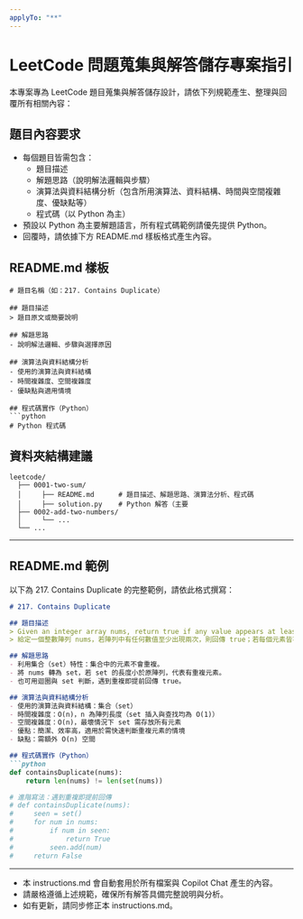 ```yaml
---
applyTo: "**"
---
```

# LeetCode 問題蒐集與解答儲存專案指引

本專案專為 LeetCode 題目蒐集與解答儲存設計，請依下列規範產生、整理與回覆所有相關內容：

## 題目內容要求
- 每個題目皆需包含：
  - 題目描述
  - 解題思路（說明解法邏輯與步驟）
  - 演算法與資料結構分析（包含所用演算法、資料結構、時間與空間複雜度、優缺點等）
  - 程式碼（以 Python 為主）
- 預設以 Python 為主要解題語言，所有程式碼範例請優先提供 Python。
- 回覆時，請依據下方 README.md 樣板格式產生內容。

## README.md 樣板

```
# 題目名稱（如：217. Contains Duplicate）

## 題目描述
> 題目原文或簡要說明

## 解題思路
- 說明解法邏輯、步驟與選擇原因

## 演算法與資料結構分析
- 使用的演算法與資料結構
- 時間複雜度、空間複雜度
- 優缺點與適用情境

## 程式碼實作（Python）
```python
# Python 程式碼
```

## 資料夾結構建議

```
leetcode/
  ├── 0001-two-sum/
  │     ├── README.md      # 題目描述、解題思路、演算法分析、程式碼
  │     ├── solution.py    # Python 解答（主要
  ├── 0002-add-two-numbers/
  │     └── ...
  └── ...
```

---

## README.md 範例

以下為 217. Contains Duplicate 的完整範例，請依此格式撰寫：

````markdown
# 217. Contains Duplicate

## 題目描述
> Given an integer array nums, return true if any value appears at least twice in the array, and return false if every element is distinct.
> 給定一個整數陣列 nums，若陣列中有任何數值至少出現兩次，則回傳 true；若每個元素皆不相同，則回傳 false。

## 解題思路
- 利用集合（set）特性：集合中的元素不會重複。
- 將 nums 轉為 set，若 set 的長度小於原陣列，代表有重複元素。
- 也可用迴圈與 set 判斷，遇到重複即提前回傳 true。

## 演算法與資料結構分析
- 使用的演算法與資料結構：集合（set）
- 時間複雜度：O(n)，n 為陣列長度（set 插入與查找均為 O(1)）
- 空間複雜度：O(n)，最壞情況下 set 需存放所有元素
- 優點：簡潔、效率高，適用於需快速判斷重複元素的情境
- 缺點：需額外 O(n) 空間

## 程式碼實作（Python）
```python
def containsDuplicate(nums):
    return len(nums) != len(set(nums))

# 進階寫法：遇到重複即提前回傳
# def containsDuplicate(nums):
#     seen = set()
#     for num in nums:
#         if num in seen:
#             return True
#         seen.add(num)
#     return False
````

---

- 本 instructions.md 會自動套用於所有檔案與 Copilot Chat 產生的內容。
- 請嚴格遵循上述規範，確保所有解答具備完整說明與分析。
- 如有更新，請同步修正本 instructions.md。
